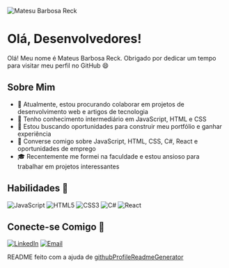 ![Matesu Barbosa Reck](https://github.com/user-attachments/assets/d1e51f3b-3f68-491b-9319-300ae84bddb5)


# Olá, Desenvolvedores! 

Olá! Meu nome é Mateus Barbosa Reck. Obrigado por dedicar um tempo para visitar meu perfil no GitHub 😄

## Sobre Mim 

- 🔭 Atualmente, estou procurando colaborar em projetos de desenvolvimento web e artigos de tecnologia
- 🌱 Tenho conhecimento intermediário em JavaScript, HTML e CSS
- 👯 Estou buscando oportunidades para construir meu portfólio e ganhar experiência
- 💬 Converse comigo sobre JavaScript, HTML, CSS, C#, React e oportunidades de emprego
- 🎓 Recentemente me formei na faculdade e estou ansioso para trabalhar em projetos interessantes

## Habilidades 📃
![JavaScript](https://img.shields.io/badge/JavaScript-FFFF00?style=for-the-badge&logo=javascript&logoColor=000000)
![HTML5](https://img.shields.io/badge/HTML5-E34F26?style=for-the-badge&logo=html5&logoColor=FFFFFF)
![CSS3](https://img.shields.io/badge/CSS3-1572B6?style=for-the-badge&logo=css3&logoColor=FFFFFF)
![C#](https://img.shields.io/badge/C%23-239120?style=for-the-badge&logo=c-sharp&logoColor=FFFFFF)
![React](https://img.shields.io/badge/React-61DAFB?style=for-the-badge&logo=react&logoColor=000000)


## Conecte-se Comigo 📧

[![LinkedIn](https://img.shields.io/badge/LinkedIn-0A66C2?style=for-the-badge&logo=linkedin&logoColor=FFFFFF)](www.linkedin.com/in/m4teus-r3ck)
[![Email](https://img.shields.io/badge/Email-D14836?style=for-the-badge&logo=gmail&logoColor=FFFFFF)](mailto:mateus8reck@hotmail.com)

README feito com a ajuda de [githubProfileReadmeGenerator](https://github.com/rahuldkjain/github-profile-readme-generator)
